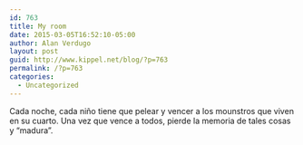 ```yaml
---
id: 763
title: My room
date: 2015-03-05T16:52:10-05:00
author: Alan Verdugo
layout: post
guid: http://www.kippel.net/blog/?p=763
permalink: /?p=763
categories:
  - Uncategorized
---
```

Cada noche, cada niño tiene que pelear y vencer a los mounstros que viven en su cuarto. Una vez que vence a todos, pierde la memoria de tales cosas y &#8220;madura&#8221;.